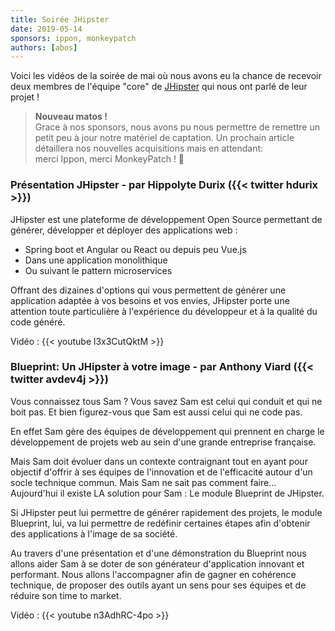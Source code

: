 ```yaml
---
title: Soirée JHipster
date: 2019-05-14
sponsors: ippon, monkeypatch
authors: [abos]
---
```


Voici les vidéos de la soirée de mai où nous avons eu la chance de recevoir deux membres de l'équipe
"core" de [JHipster](https://www.jhipster.tech/) qui nous ont parlé de leur projet !

> **Nouveau matos !**  
> Grace à nos sponsors, nous avons pu nous permettre de remettre un petit peu à jour notre
> matériel de captation. Un prochain article détaillera nos nouvelles acquisitions mais en attendant:  
> merci Ippon, merci MonkeyPatch ! 🥳

### Présentation JHipster - par Hippolyte Durix ({{< twitter hdurix >}})

JHipster est une plateforme de développement Open Source permettant de générer, développer et déployer des applications web :
* Spring boot et Angular ou React ou depuis peu Vue.js
* Dans une application monolithique
* Ou suivant le pattern microservices

Offrant des dizaines d'options qui vous permettent de générer une application adaptée à vos besoins et vos envies,
JHipster porte une attention toute particulière à l'expérience du développeur et à la qualité du code généré.

Vidéo : {{< youtube l3x3CutQktM >}}

### Blueprint: Un JHipster à votre image - par Anthony Viard ({{< twitter avdev4j >}})

Vous connaissez tous Sam ? Vous savez Sam est celui qui conduit et qui ne boit pas. Et bien figurez-vous que Sam
est aussi celui qui ne code pas.

En effet Sam gère des équipes de développement qui prennent en charge le développement de projets web au sein
d'une grande entreprise française.

Mais Sam doit évoluer dans un contexte contraignant tout en ayant pour objectif d'offrir à ses équipes de l'innovation
et de l'efficacité autour d'un socle technique commun. Mais Sam ne sait pas comment faire...  
Aujourd'hui il existe LA solution pour Sam : Le module Blueprint de JHipster.

Si JHipster peut lui permettre de générer rapidement des projets, le module Blueprint, lui, va lui permettre de
redéfinir certaines étapes afin d'obtenir des applications à l'image de sa société.

Au travers d'une présentation et d'une démonstration du Blueprint nous allons aider Sam à se doter de son générateur
d'application innovant et performant. Nous allons l'accompagner afin de gagner en cohérence technique, de proposer
des outils ayant un sens pour ses équipes et de réduire son time to market.

Vidéo : {{< youtube n3AdhRC-4po >}}
